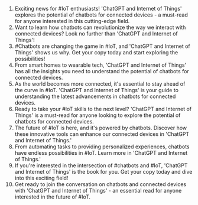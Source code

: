 1. Exciting news for #IoT enthusiasts! 'ChatGPT and Internet of Things' explores the potential of chatbots for connected devices - a must-read for anyone interested in this cutting-edge field.
2. Want to learn how chatbots can revolutionize the way we interact with connected devices? Look no further than 'ChatGPT and Internet of Things'!
3. #Chatbots are changing the game in #IoT, and 'ChatGPT and Internet of Things' shows us why. Get your copy today and start exploring the possibilities!
4. From smart homes to wearable tech, 'ChatGPT and Internet of Things' has all the insights you need to understand the potential of chatbots for connected devices.
5. As the world becomes more connected, it's essential to stay ahead of the curve in #IoT. 'ChatGPT and Internet of Things' is your guide to understanding the latest advancements in chatbots for connected devices.
6. Ready to take your #IoT skills to the next level? 'ChatGPT and Internet of Things' is a must-read for anyone looking to explore the potential of chatbots for connected devices.
7. The future of #IoT is here, and it's powered by chatbots. Discover how these innovative tools can enhance our connected devices in 'ChatGPT and Internet of Things.'
8. From automating tasks to providing personalized experiences, chatbots have endless possibilities in #IoT. Learn more in 'ChatGPT and Internet of Things.'
9. If you're interested in the intersection of #chatbots and #IoT, 'ChatGPT and Internet of Things' is the book for you. Get your copy today and dive into this exciting field!
10. Get ready to join the conversation on chatbots and connected devices with 'ChatGPT and Internet of Things' - an essential read for anyone interested in the future of #IoT.
